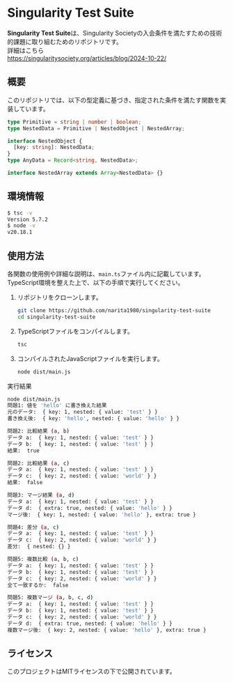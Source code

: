 
# Singularity Test Suite

**Singularity Test Suite**は、Singularity Societyの入会条件を満たすための技術的課題に取り組むためのリポジトリです。  
詳細はこちら  
https://singularitysociety.org/articles/blog/2024-10-22/

## 概要

このリポジトリでは、以下の型定義に基づき、指定された条件を満たす関数を実装しています。

```typescript
type Primitive = string | number | boolean;
type NestedData = Primitive | NestedObject | NestedArray;

interface NestedObject {
  [key: string]: NestedData;
}
type AnyData = Record<string, NestedData>;

interface NestedArray extends Array<NestedData> {}
```

## 環境情報

   ```bash
   $ tsc -v
   Version 5.7.2
   $ node -v
   v20.18.1
   ```

## 使用方法

各関数の使用例や詳細な説明は、`main.ts`ファイル内に記載しています。TypeScript環境を整えた上で、以下の手順で実行してください。

1. リポジトリをクローンします。

   ```bash
   git clone https://github.com/narita1980/singularity-test-suite
   cd singularity-test-suite
   ```

3. TypeScriptファイルをコンパイルします。

   ```bash
   tsc
   ```

4. コンパイルされたJavaScriptファイルを実行します。

   ```bash
   node dist/main.js
   ```

実行結果

   ```bash
   node dist/main.js
   問題1: 値を 'hello' に書き換えた結果
   元のデータ:  { key: 1, nested: { value: 'test' } }
   書き換え後:  { key: 'hello', nested: { value: 'hello' } }

   問題2: 比較結果 (a, b)
   データ a:  { key: 1, nested: { value: 'test' } }
   データ b:  { key: 1, nested: { value: 'test' } }
   結果:  true

   問題2: 比較結果 (a, c)
   データ a:  { key: 1, nested: { value: 'test' } }
   データ c:  { key: 2, nested: { value: 'world' } }
   結果:  false

   問題3: マージ結果 (a, d)
   データ a:  { key: 1, nested: { value: 'test' } }
   データ d:  { extra: true, nested: { value: 'hello' } }
   マージ後:  { key: 1, nested: { value: 'hello' }, extra: true }

   問題4: 差分 (a, c)
   データ a:  { key: 1, nested: { value: 'test' } }
   データ c:  { key: 2, nested: { value: 'world' } }
   差分:  { nested: {} }

   問題5: 複数比較 (a, b, c)
   データ a:  { key: 1, nested: { value: 'test' } }
   データ b:  { key: 1, nested: { value: 'test' } }
   データ c:  { key: 2, nested: { value: 'world' } }
   全て一致するか:  false

   問題5: 複数マージ (a, b, c, d)
   データ a:  { key: 1, nested: { value: 'test' } }
   データ b:  { key: 1, nested: { value: 'test' } }
   データ c:  { key: 2, nested: { value: 'world' } }
   データ d:  { extra: true, nested: { value: 'hello' } }
   複数マージ後:  { key: 2, nested: { value: 'hello' }, extra: true }
   ```

## ライセンス
このプロジェクトはMITライセンスの下で公開されています。
